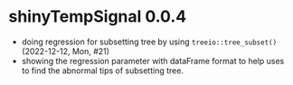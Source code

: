 # shinyTempSignal 0.0.4

+ doing regression for subsetting tree by using `treeio::tree_subset()` (2022-12-12, Mon, #21)
+ showing the regression parameter with dataFrame format to help uses to find the abnormal tips of subsetting tree.